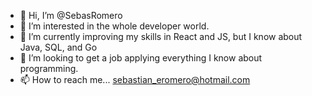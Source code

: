 - 👋 Hi, I’m @SebasRomero
- 👀 I’m interested in the whole developer world.
- 🌱 I’m currently improving my skills in React and JS, but I know about Java, SQL, and Go
- 💞️ I’m looking to get a job applying everything I know about programming.
- 📫 How to reach me... sebastian_eromero@hotmail.com

<!---
SebasRomero/SebasRomero is a ✨ special ✨ repository because its `README.md` (this file) appears on your GitHub profile.
You can click the Preview link to take a look at your changes.
--->
